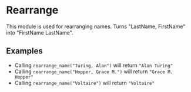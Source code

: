 Rearrange
=======

This module is used for rearranging names.
Turns "LastName, FirstName" into "FirstName LastName".
## Examples

* Calling `rearrange_name("Turing, Alan")` will return `"Alan Turing"`
* Calling `rearrange_name("Hopper, Grace M.")` will return `"Grace M. Hopper"`
* Calling `rearrange_name("Voltaire")` will return `"Voltaire"`
